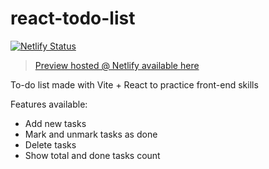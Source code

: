 # react-todo-list
[![Netlify Status](https://api.netlify.com/api/v1/badges/20fb3dc6-7770-49b4-a948-3bcb1467cf68/deploy-status)](https://app.netlify.com/sites/rhuggler-todo-list/deploys)

> [Preview hosted @ Netlify available here](https://todo-list.huggler.dev/)

To-do list made with Vite + React to practice front-end skills

Features available:
- Add new tasks
- Mark and unmark tasks as done
- Delete tasks
- Show total and done tasks count
